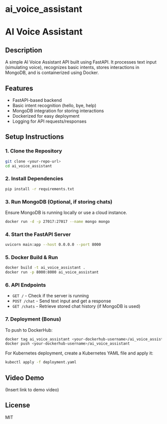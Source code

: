 # ai_voice_assistant

# AI Voice Assistant

## Description
A simple AI Voice Assistant API built using FastAPI. It processes text input (simulating voice), recognizes basic intents, stores interactions in MongoDB, and is containerized using Docker.

## Features
- FastAPI-based backend
- Basic intent recognition (hello, bye, help)
- MongoDB integration for storing interactions
- Dockerized for easy deployment
- Logging for API requests/responses

## Setup Instructions

### 1. Clone the Repository
```bash
git clone <your-repo-url>
cd ai_voice_assistant
```

### 2. Install Dependencies
```bash
pip install -r requirements.txt
```

### 3. Run MongoDB (Optional, if storing chats)
Ensure MongoDB is running locally or use a cloud instance.
```bash
docker run -d -p 27017:27017 --name mongo mongo
```

### 4. Start the FastAPI Server
```bash
uvicorn main:app --host 0.0.0.0 --port 8000
```

### 5. Docker Build & Run
```bash
docker build -t ai_voice_assistant .
docker run -p 8000:8000 ai_voice_assistant
```

### 6. API Endpoints
- `GET /` - Check if the server is running
- `POST /chat` - Send text input and get a response
- `GET /chats` - Retrieve stored chat history (if MongoDB is used)

### 7. Deployment (Bonus)
To push to DockerHub:
```bash
docker tag ai_voice_assistant <your-dockerhub-username>/ai_voice_assistant
docker push <your-dockerhub-username>/ai_voice_assistant
```

For Kubernetes deployment, create a Kubernetes YAML file and apply it:
```bash
kubectl apply -f deployment.yaml
```

## Video Demo
(Insert link to demo video)

## License
MIT
